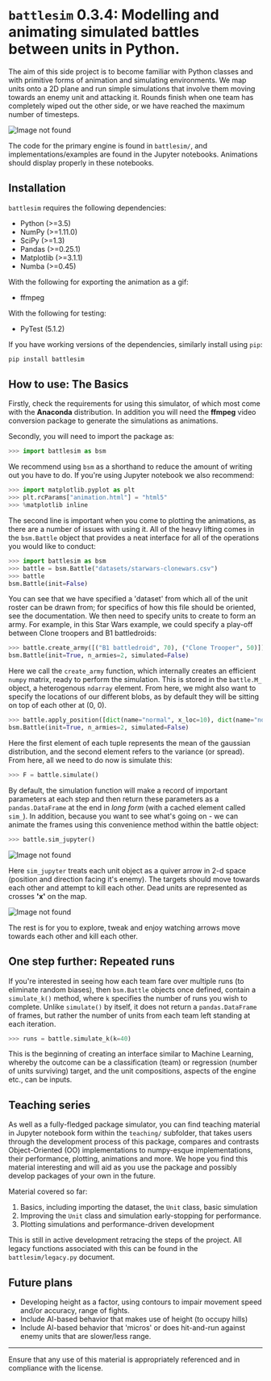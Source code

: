 # `battlesim` 0.3.4: Modelling and animating simulated battles between units in Python.

The aim of this side project is to become familiar with Python classes and with primitive forms of animation and simulating environments. We map units onto a 2D plane and run simple simulations that involve them moving towards an enemy unit and attacking it. Rounds finish when one team has completely wiped out the other side, or we have reached the maximum number of timesteps.

![Image not found](simulations/sim2.gif)

The code for the primary engine is found in `battlesim/`, and implementations/examples are found in the Jupyter notebooks. Animations should display properly in these notebooks.

## Installation

`battlesim` requires the following dependencies:

* Python (>=3.5)
* NumPy (>=1.11.0)
* SciPy (>=1.3)
* Pandas (>=0.25.1)
* Matplotlib (>=3.1.1)
* Numba (>=0.45)

With the following for exporting the animation as a gif:

* ffmpeg

With the following for testing:

* PyTest (5.1.2)

If you have working versions of the dependencies, similarly install using `pip`:

```bash
pip install battlesim
```

## How to use: The Basics

Firstly, check the requirements for using this simulator, of which most come with the **Anaconda** distribution. In addition you will need the **ffmpeg** video conversion package to generate the simulations as animations.

Secondly, you will need to import the package as:

```python
>>> import battlesim as bsm
```

We recommend using `bsm` as a shorthand to reduce the amount of writing out you have to do. If you're using Jupyter notebook we also recommend:

```python
>>> import matplotlib.pyplot as plt
>>> plt.rcParams["animation.html"] = "html5"
>>> %matplotlib inline
```

The second line is important when you come to plotting the animations, as there are a number of issues with using it. All of the heavy lifting comes in the `bsm.Battle` object that provides a neat interface for all of the operations you would like to conduct:

```python
>>> import battlesim as bsm
>>> battle = bsm.Battle("datasets/starwars-clonewars.csv")
>>> battle
bsm.Battle(init=False)
```

You can see that we have specified a 'dataset' from which all of the unit roster can be drawn from; for specifics of how this file should
be oriented, see the documentation. We then need to specify units to create to form an army. For example, in this Star Wars example, we could specify a play-off between Clone troopers and B1 battledroids:

```python
>>> battle.create_army([("B1 battledroid", 70), ("Clone Trooper", 50)])
bsm.Battle(init=True, n_armies=2, simulated=False)
```

Here we call the `create_army` function, which internally creates an efficient `numpy` matrix, ready to perform the simulation. This is stored in the `battle.M_` object, a heterogenous `ndarray` element. From here, we might also want to specify the locations of our different blobs, as by default they will be sitting on top of each other at (0, 0).

```python
>>> battle.apply_position([dict(name="normal", x_loc=10), dict(name="normal", loc=0)])
bsm.Battle(init=True, n_armies=2, simulated=False)
```

Here the first element of each tuple represents the mean of the gaussian distribution, and the second element refers to the variance (or spread). From here, all we need to do now is simulate this:

```python
>>> F = battle.simulate()
```

By default, the simulation function will make a record of important parameters at each step and then return these parameters as a `pandas.DataFrame` at the end in *long form* (with a cached element called `sim_`). In addition, because you want to see what's going on - we can animate the frames using this convenience method within the battle object:

```python
>>> battle.sim_jupyter()
```

![Image not found](simulations/sim1.gif)

Here `sim_jupyter` treats each unit object as a quiver arrow in 2-d space (position and direction facing it's enemy). The targets should move towards each other and attempt to kill each other. Dead units are represented as crosses **'x'** on the map. 

![Image not found](images/quiver2.svg)

The rest is for you to explore, tweak and enjoy watching arrows move towards each other and kill each other.

## One step further: Repeated runs

If you're interested in seeing how each team fare over multiple runs (to eliminate random biases), then `bsm.Battle` objects once defined, contain a `simulate_k()` method, where `k` specifies the number of runs you wish to complete. Unlike `simulate()` by itself, it does not return a `pandas.DataFrame` of frames, but rather the number of units from each team left standing at each iteration.

```python
>>> runs = battle.simulate_k(k=40)
```

This is the beginning of creating an interface similar to Machine Learning, whereby the outcome can be a classification (team) or regression (number of units surviving) target, and the unit compositions, aspects of the engine etc., can be inputs.


## Teaching series

As well as a fully-fledged package simulator, you can find teaching material in Jupyter notebook form within the `teaching/` subfolder, that takes users through the development process of this package, compares and contrasts Object-Oriented (OO) implementations to numpy-esque implementations, their performance, plotting, animations and more. We hope you find this material interesting and will aid as you use the package and possibly develop packages of your own in the future.

Material covered so far:

1. Basics, including importing the dataset, the `Unit` class, basic simulation
2. Improving the `Unit` class and simulation early-stopping for performance.
3. Plotting simulations and performance-driven development

This is still in active development retracing the steps of the project. All legacy functions associated with this can be found in the `battlesim/legacy.py` document.

## Future plans

* Developing height as a factor, using contours to impair movement speed and/or accuracy, range of fights. 
* Include AI-based behavior that makes use of height (to occupy hills)
* Include AI-based behavior that 'micros' or does hit-and-run against enemy units that are slower/less range.

***

Ensure that any use of this material is appropriately referenced and in compliance with the license.